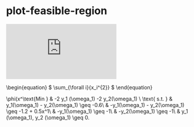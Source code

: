 # plot-feasible-region

![equation](http://www.sciweavers.org/tex2img.php?eq=1%2Bsin%28mc%5E2%29&bc=White&fc=Black&im=jpg&fs=12&ff=arev&edit=)


\begin{equation}
$ \sum_{\forall i}{x_i^{2}} $
\end{equation}


\phi(x^\text{Min } & -2 y_1 (\omega_1) -2 y_2(\omega_1) \\
\text{ s.t. } 
& y_1(\omega_1) - y_2(\omega_1) \geq -0.6\\
&  -y_1(\omega_1) - y_2(\omega_1) \geq -1.2 + 0.5x^1\\
&  -y_1(\omega_1) \geq -1\\
&  -y_2(\omega_1) \geq -1\\
& y_1 (\omega_1), y_2 (\omega_1) \geq 0.
